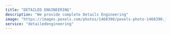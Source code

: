 ```yaml
---
title: "DETAILED ENGINEERING"
description: "We provide complete Details Engineering"
image: "https://images.pexels.com/photos/1468390/pexels-photo-1468390.jpeg?auto=compress&cs=tinysrgb&dpr=2&h=650&w=940"
service: "detailedengineering"
---
```

